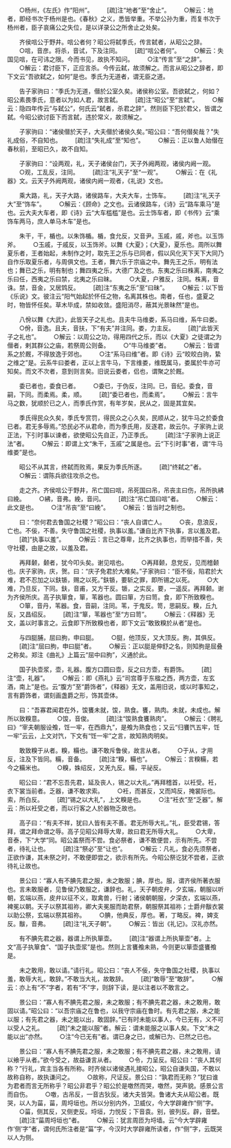 <!-- { "loadSidebar": true } -->
　　○杨州，《左氏》作“阳州”。
　　[疏]注“地者”至“舍止”。
　　○解云：地者，即经书次于杨州是也。《春秋》之义，悉皆举重。不举公孙为重，而复书次于杨州者，臣子哀痛公之失位，是以详录公之所舍止之处矣。

　　齐侯唁公于野井。唁公者何？昭公将弑季氏，传言弑者，从昭公之辞。
　　○唁，音彦。将杀，音试，下及注同。
　　[疏]“唁公者何”。
　　○解云：失国见唁，在可讳之限。今而书见，故执不知问。
　　○注“传言”至“之辞”。
　　○解云：君讨臣下，正应言杀。今传云弑，故须解之。而言从昭公之辞者，即下文云“吾欲弑之，如何”是也。季氏为无道者，谓无臣之道。

　　告子家驹曰：“季氏为无道，僣於公室久矣。诸侯称公室。吾欲弑之，何如？昭公素畏季氏，意者以为如人君，故言弑。
　　[疏]注“昭公”至“言弑”。
　　○解云：隐四年传云“与弑公”，何氏云“弑者，杀君之辞”。然则臣下犯於君父，皆谓之弑。今昭公欲讨臣下而言弑，违於常义，故须解之。

　　子家驹曰：“诸侯僣於天子，大夫僣於诸侯久矣。”昭公曰：“吾何僣矣哉？”失礼成俗，不自知也。
　　[疏]注“失礼成”至“知也”。
　　○解云：正以鲁人始僣在春秋前，至昭已久，故不自知。

　　子家驹曰：“设两观，礼，天子诸侯台门，天子外阙两观，诸侯内阙一观。
　　○观，工乱反，注同。
　　[疏]注“礼天子”至“一观”。
　　○解云：在《礼器》文。云天子外阙两观，诸侯内阙一观者，《礼说》文也。

　　乘大路，礼，天子大路，诸侯路车，大夫大车，士饰车。
　　[疏]注“礼天子大”至“饰车”。
　　○解云：《顾命》之文也。云诸侯路车，《诗》云“路车乘马”是也。云大夫大车者，即《诗》云“大车槛槛”是也。云士饰车者，即《书传》云“乘饰车两马，庶人单马木车”是也。

　　朱干，干，楯也。以朱饰楯。楯，食允反，又音尹。玉戚，戚，斧也。以玉饰斧。
　　○玉戚，于戚反，以玉饰斧。以舞《大夏》；《大夏》，夏乐也。周所以舞夏乐者，王者始起，未制作之时，取先王之乐与已同者，假以风化天下天下大同乃自作乐取夏乐者，与周俱文也。王者，舞六乐于宗庙之中。舞先王之乐，明有法也；舞已之乐，明有制也；舞四夷之乐，大德广及之也。东夷之乐曰株离，南夷之乐曰任，西夷之乐曰禁，北夷之乐曰昧。
　　○大夏，户雅反，注同。株离，音诛。禁，音金，又居鸩反。
　　[疏]注“东夷之乐”至“曰昧”。
　　○解云：以下皆《乐说》文。彼注云“阳气始起於怀任之物，名离其株也。南者，任也，盛夏之时，物皆怀任矣。草木毕成，禁如收敛。盛阳消尽，蔽其光景昧然”是也。

　　八佾以舞《大武》，此皆天子之礼也。且夫牛马维娄，系马曰维，系牛曰娄。
　　○佾，音逸。且夫，音扶，下“有夫”并注同。娄，力主反。
　　[疏]“此皆天子之礼也”。
　　○解云：以周公之功，得用四代之乐，而以《大夏》之徒谓之为僣者，剌其群公之庙，若祭周公则备。
　　○“牛马维娄”者。
　　○解云：皆谓系之於厩，不得放逸于郊也。
　　○注“系马曰维”者。即《诗》云“皎皎白驹，絷之维之”是。云系牛曰娄者，正以上言牛马，下言维娄，维既属马，娄属於牛亦可知矣。而文不次者，意到则言矣。旧说云娄者，侣也，谓聚之於厩。

　　委已者也，委食已者。
　　○委已，于伪反，注同。已，音纪。委食，音嗣，下同。而柔焉。柔，顺。
　　[疏]“委已者也，而柔焉”。
　　○解云：言牛马之数，犹顺於已之人，而季氏作赏，有年岁矣，民从之，固是其宜矣。

　　季氏得民众久矣，季氏专赏罚，得民众之心久矣，民顺从之，犹牛马之於委食已者。君无多辱焉。”恐民必不从君命，而为季氏用，反逐君，故云尔。子家驹上说正法，下引时事以谏者，欲使昭公先自正，乃正季氏。
　　[疏]注“子家驹上说正法”者。
　　○解云：即谓上文“朱干，玉戚”之属是也。云“下引时事”者，谓“牛马维娄”是也。

　　昭公不从其言，终弑而败焉，果反为季氏所逐。
　　[疏]“终弑之”者。
　　○解云：谓陈兵欲往攻杀之也。

　　走之齐。齐侯唁公于野井，吊亡国曰唁，吊死国曰吊，吊丧主曰伤，吊所执紼曰絻。
　　○紼，音弗。絻，音问。
　　[疏]注“吊亡国曰唁”者。
　　○解云：此文是也。
　　○注“吊丧”至“曰絻”。
　　○解云：皆当时之制也。

　　曰：“奈何君去鲁国之社稷？”昭公曰：“丧人自谓亡人。
　　○丧，息浪反，亡也。不佞，不善。失守鲁国之社稷，执事以羞。”谦自比齐下执事，言以羞及君。
　　[疏]“执事以羞”。
　　○解云：言已之尊卑，比齐之执事也，而举措不善，失守社稷，由是之故，以羞及君。

　　再拜颡，颡者，犹今叩头矣。谢见唁也。
　　○再拜颡，息党反，见而稽颡也。庆子家驹，庆，贺。曰：“庆子免君於大难矣。”子家驹曰：“臣不佞，陷君於大难，君不忍加之以鈇锧，赐之以死。”鈇锧，要斩之罪，即所锡之以死。
　　○大难，乃旦反，下同。鈇，音甫，又方干反。锧，之实反。要，一遥反。再拜颡。谢为齐侯所庆。高子执箪食，箪，苇器也。圆曰箪，方曰笥。食，即下所致糗也。
　　○箪，音丹，苇器。食，音嗣，注同。苇，于鬼反。笥，思嗣反。糗，丘九反，又昌绍反。
　　[疏]注“箪，苇器也”至“方曰笥”。
　　○解云：《释器》无文，盖以时事言之。云食即下所致糗也者，即下文云“敢致糗於从者”是也。

　　与四脡脯，屈曰朐，申曰脡。
　　○脡，他顶反，又大顶反。朐，其俱反。
　　[疏]注“屈曰朐，申曰脡”者。
　　○解云：正以脡是伸舒之名，则知朐是屈叠之称矣。郑注《曲礼》上篇云“屈中曰朐”，义通於此。

　　国子执壶浆，壶，礼器。腹方口圆曰壶，反之曰方壶，有爵饰。
　　[疏]注“壶，礼器”。
　　○解云：即《燕礼》云“司宫尊于东楹之西，两方壶，左玄酒，南上”是也。云“腹方”至“爵饰者”，《释器》无文，盖用旧说，或以时事知之，言有爵饰者，谓刻画盏爵之形，饰其壶体。

　　曰：“吾寡君闻君在外，馂饔未就，馂，熟食。饔，熟肉。未就，未成也。解所以致糗意。
　　○馂，音俊。
　　[疏]注“馂熟食饔熟肉”。
　　○解云：《聘礼曰》“宰夫朝服设飧，饪一牢，在西鼎九”，是飧为熟食也；又云“归饔饩五牢，饪一牢”云云，上文对饩，下文有“饪一牢”之言，故知熟肉明矣。

　　敢致糗于从者。糗，糒也。谦不敢斥鲁侯，故言从者。
　　○于从，才用反，注及下皆同。糒，音备。
　　[疏]注“糗，糒也”。
　　○解云：言糗糒，若今之糒米也。
　　○糗，姝绍反，又羌九反。糒，平祕反。

　　昭公曰：“君不忘吾先君，延及丧人，锡之以大礼。”再拜稽首，以衽受。衽，衣下裳当前者。乏器，谦不敢求索。
　　○衽，而甚反，又而鸠反，掩裳际也。索，所白反。
　　[疏]“锡之以大礼”，上文糗是也。
　　○注“衽衣”至“乏器”。解云：所以衽受之者，而以行客之人於器物乏故也。

　　高子曰：“有夫不祥，犹曰人皆有夫不善。君无所辱大礼。”礼，臣受君锡，答拜，谓之拜命谓之辱。高子见昭公拜辱大卑，故曰君无所辱大礼。
　　○大卑，音泰，下“大学”同。昭公盖祭而不尝。食必祭者，谦不敢便尝，示有所先。不尝者，待礼让也。
　　[疏]注“祭必”至“让也”。
　　○解云：凡礼，食必先须祭者，正欲作谦，其未祭之时，不敢便即尝之，欲示有所先。今昭公祭讫犹不尝者，正欲待礼让故也。

　　景公曰：“寡人有不腆先君之服，未之敢服；腆，厚也。服，谓齐侯所著衣服也。言未敢服者，见鲁侯乃敢服之，谦辞也。礼，天子朝皮弁，夕玄端，朝服以听朝，玄端以燕，皮弁以征不义，取禽兽，行射；诸侯朝朝服，夕深衣，玄端以燕，裨冕以朝。天子以祭其祖祢，卿大夫冕服而助君祭，朝服祭其祖祢；士爵弁黻衣裳以助公祭，玄端以祭其祖祢。
　　○腆，他典反，厚也。著，丁略反。裨，婢支反。黻，音弗。
　　[疏]注“礼天子朝”。
　　○解云：皆出《礼记》。汉礼亦然。

　　有不腆先君之器，器谓上所执箪壶。
　　[疏]注“器谓上所执箪壶”者。上文“高子执箪食”、“国子执壶浆”是也。然则上言饔飧未熟，今则更以箪壶盛饔飧是。

　　未之敢用，敢以请。”请行礼。昭公曰：“丧人不佞，失守鲁国之社稷，执事以羞，敢辱大礼，敢辞。”不敢当大礼，故敢辞。
　　[疏]“敢辱”至“敢辞”。
　　○解云：亦上有“不”字者，若有“不”字，则辞下读，是以注者以不敢言之。

　　景公曰：“寡人有不腆先君之服，未之敢服；有不腆先君之器，未之敢用，敢固以请。”昭公曰：“以吾宗庙之在鲁也，以我守宗庙在鲁时。有先君之服，未之能以服；有先君之器，未之能以出，敢固辞。”已有时未能以事人，今已无有，义不可以受人之礼。
　　[疏]“未之能以服”者。解云：谓未能服之以事人矣。下文“未之能以出”亦然。
　　○注“今已无有”者。谓已身之已，或解已为、已然之已也。

　　景公曰：“寡人有不腆先君之服，未之敢服；有不腆先君之器，未之敢用，请以飨乎从者。”欲今受之，故益谦言从者。
　　○令，力呈反。昭公曰：“丧人其何称？”行礼，宾主当各有所称。时齐侯以诸侯遇礼接昭公，昭公自谦失国，不敢以故称自称，故执谦问之。
　　○故称，尺证反。景公曰：“孰君而无称？”犹曰谁为君者而言无所称乎？昭公非君乎？昭公於是噭然而哭，噭然，哭声貌。感景公言而自伤。
　　○噭，古吊反，一音古狄反。诸大夫皆哭。鲁诸大夫从昭公者。既哭，以人为菑，菑，周埒垣也。所以分别内外，卫威仪，今大学辟雍作“侧”字。
　　○菑，侧其反，又侧吏反。埒垣，力悦反；下音袁。别，彼列反。辟，音壁。
　　[疏]注“菑周埒垣也”者。
　　○解云：犹言周匝为埒墙。云“今大学辟雍作‘侧’字”者，谓何氏所注者是“菑”字，今汉时大学辟雍所读者，作“侧”字，云既哭以人为侧。

